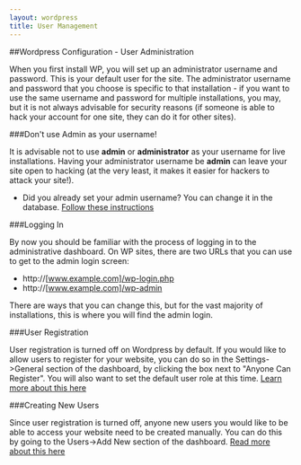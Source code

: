 ```yaml
---
layout: wordpress
title: User Management
---
```


##Wordpress Configuration - User Administration

When you first install WP, you will set up an administrator username and password.  This is your default user for the site.  The administrator username and password that you choose is specific to that installation - if you want to use the same username and password for multiple installations, you may, but it is not always advisable for security reasons (if someone is able to hack your account for one site, they can do it for other sites).

###Don't use Admin as your username!

It is advisable not to use **admin** or **administrator** as your username for live installations.  Having your administrator username be **admin** can leave your site open to hacking (at the very least, it makes it easier for hackers to attack your site!).

- Did you already set your admin username?  You can change it in the database.  [Follow these instructions](https://www.siteground.com/tutorials/wordpress/change-wordpress-username.htm)

###Logging In 

By now you should be familiar with the process of logging in to the administrative dashboard.  On WP sites, there are two URLs that you can use to get to the admin login screen:

- http://[www.example.com]/wp-login.php
- http://[www.example.com]/wp-admin

There are ways that you can change this, but for the vast majority of installations, this is where you will find the admin login.

###User Registration

User registration is turned off on Wordpress by default.  If you would like to allow users to register for your website, you can do so in the Settings->General section of the dashboard, by clicking the box next to "Anyone Can Register".  You will also want to set the default user role at this time.  [Learn more about this here](http://www.wpbeginner.com/beginners-guide/how-to-allow-user-registration-on-your-wordpress-site/)

###Creating New Users

Since user registration is turned off, anyone new users you would like to be able to access your website need to be created manually.  You can do this by going to the Users->Add New section of the dashboard.  [Read more about this here](http://www.wpbeginner.com/beginners-guide/how-to-add-new-users-and-authors-to-your-wordpress-blog/)



